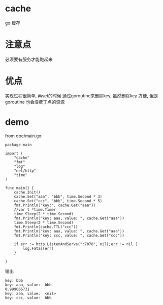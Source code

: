 # cache
go 缓存
# 注意点
必须要有服务才能跑起来
# 优点
实现过程很简单, 再set的时候 通过goroutine来删除key, 虽然删除key 方便,  但是goroutine 也会浪费丁点的资源
# demo 
from doc/main.go
```
package main

import (
	"cache"
	"fmt"
	"log"
	"net/http"
	"time"
)

func main() {
	cache.Init()
	cache.Set("aaa", "bbb", time.Second * 3)
	cache.Set("ccc", "bbb", time.Second * 5)
	fmt.Println("key:", cache.Get("aaa"))
	//var t *time.Timer
	time.Sleep(2 * time.Second)
	fmt.Println("key: aaa, value: ", cache.Get("aaa"))
	time.Sleep(2 * time.Second)
	fmt.Println(cache.TTL("ccc"))
	fmt.Println("key: aaa, value: ", cache.Get("aaa"))
	fmt.Println("key: ccc, value: ", cache.Get("ccc"))

	if err := http.ListenAndServe(":7070", nil);err != nil {
		log.Fatal(err)
	}

}

```
输出
```
key: bbb
key: aaa, value:  bbb
0.999666731
key: aaa, value:  <nil>
key: ccc, value:  bbb
```
